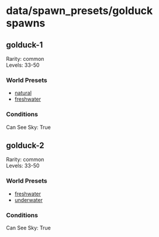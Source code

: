# data/spawn_presets/golduck spawns  
  
## golduck-1  
Rarity: common  
Levels: 33-50  
  
### World Presets  
* [natural](/data/world_presets/natural.md)  
* [freshwater](/data/world_presets/freshwater.md)  
  
### Conditions  
Can See Sky: True  
  
## golduck-2  
Rarity: common  
Levels: 33-50  
  
### World Presets  
* [freshwater](/data/world_presets/freshwater.md)  
* [underwater](/data/world_presets/underwater.md)  
  
### Conditions  
Can See Sky: True  
